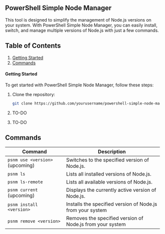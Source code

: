 ## PowerShell Simple Node Manager

This tool is designed to simplify the management of Node.js versions on your system. With PowerShell Simple Node Manager, you can easily install, switch, and manage multiple versions of Node.js with just a few commands.

## Table of Contents

1. [Getting Started](#getting-started)
2. [Commands](#commands)

#### Getting Started

To get started with PowerShell Simple Node Manager, follow these steps:

1. Clone the repository:

   ```bash
   git clone https://github.com/yourusername/powershell-simple-node-manager.git
   ```

2. TO-DO

3. TO-DO

## Commands

| Command                         | Description                                                |
| ------------------------------- | ---------------------------------------------------------- |
| `psnm use <version>` (upcoming) | Switches to the specified version of Node.js.              |
| `psnm ls`                       | Lists all installed versions of Node.js.                   |
| `psnm ls-remote`                | Lists all available versions of Node.js.                   |
| `psnm current` (upcoming)       | Displays the currently active version of Node.js.          |
| `psnm install <version>`        | Installs the specified version of Node.js from your system |
| `psnm remove <version>`         | Removes the specified version of Node.js from your system  |
